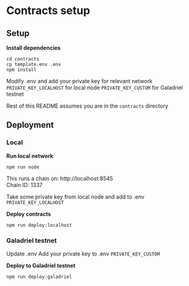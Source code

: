 # Contracts setup

## Setup

**Install dependencies**

```
cd contracts
cp template.env .env
npm install
```

Modify .env and add your private key for relevant network  
`PRIVATE_KEY_LOCALHOST` for local node
`PRIVATE_KEY_CUSTOM` for Galadriel testnet

Rest of this README assumes you are in the `contracts` directory

## Deployment

### Local

**Run local network**

```
npm run node
```

This runs a chain on: http://localhost:8545  
Chain ID: 1337

Take some private key from local node and add to .env `PRIVATE_KEY_LOCALHOST`

**Deploy contracts**

```
npm run deploy:localhost
```

### Galadriel testnet

Update .env
Add your private key to .env `PRIVATE_KEY_CUSTOM`

**Deploy to Galadriel testnet**

```
npm run deploy:galadriel
```
